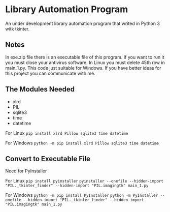 # Library Automation Program
An under development library automation program that writed in Python 3 witk tkinter.

## Notes

In exe.zip file there is an executable file of this program. If you want to run it you must close your antivirus software.
In Linux you must delete 45th row in main_1.py. This code just suitable for Windows.
If you have better ideas for this project you can communicate with me.


## The Modules Needed

- xlrd
- PIL
- sqlite3
- time
- datetime

For Linux
`pip install xlrd Pillow sqlite3 time datetime`

For Windows
`python -m pip install xlrd Pillow sqlite3 time datetime`


## Convert to Executable File

Need for PyInstaller

For Linux
`pip install pyinstaller`
`pyinstaller --onefile --hidden-import "PIL._tkinter_finder" --hidden-import "PIL.imagingtk" main_1.py`

For Windows
`python -m pip install PyInstaller`
`python -m PyInstaller --onefile --hidden-import "PIL._tkinter_finder" --hidden-import "PIL.imagingtk" main_1.py`

